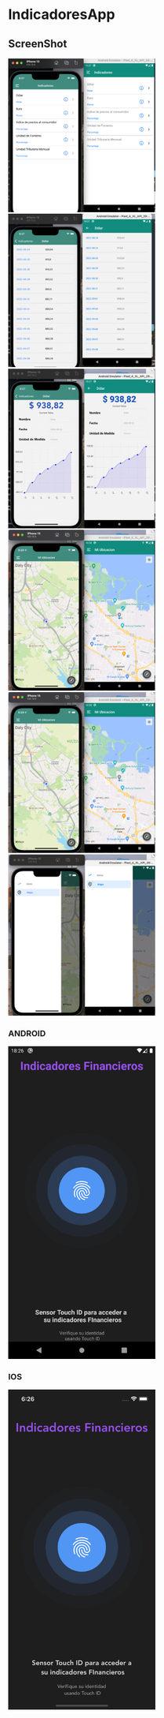 # IndicadoresApp





## ScreenShot 

<img src="https://raw.githubusercontent.com/hernanspc/IndicatorBank-ReactNative/main/src/assets/screenshots/page2.png" width="300">

<img src="https://github.com/hernanspc/IndicatorBank-ReactNative/blob/main/src/assets/screenshots/page1.png?raw=true" width="300">

<img src="https://raw.githubusercontent.com/hernanspc/IndicatorBank-ReactNative/main/src/assets/screenshots/page5.png" width="300">

<img src="https://raw.githubusercontent.com/hernanspc/IndicatorBank-ReactNative/main/src/assets/screenshots/page3.png" width="300">

<img src="https://raw.githubusercontent.com/hernanspc/IndicatorBank-ReactNative/main/src/assets/screenshots/page3.png" width="300">

<img src="https://raw.githubusercontent.com/hernanspc/IndicatorBank-ReactNative/main/src/assets/screenshots/page4.png" width="300">

### ANDROID 
<img src="https://raw.githubusercontent.com/hernanspc/IndicatorBank-ReactNative/main/src/assets/screenshots/page0.png" width="300">

### IOS 
<img src="https://github.com/hernanspc/IndicatorBank-ReactNative/blob/main/src/assets/screenshots/page0android.png?raw=true" width="300">
